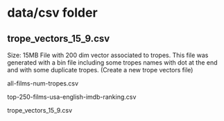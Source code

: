 # data/csv folder
 
## trope_vectors_15_9.csv 
   Size: 15MB
   File with 200 dim vector associated to tropes. This file was generated with a bin file including some tropes 
   names with dot at the end and with some duplicate tropes. (Create a new trope vectors file)

all-films-num-tropes.csv  

top-250-films-usa-english-imdb-ranking.csv  

trope_vectors_15_9.csv
